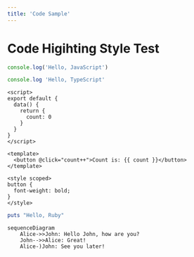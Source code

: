 ```yaml
---
title: 'Code Sample'
---
```


# Code Higihting Style Test

```javascript
console.log('Hello, JavaScript')
```

```ts
console.log 'Hello, TypeScript'
```

```vue
<script>
export default {
  data() {
    return {
      count: 0
    }
  }
}
</script>

<template>
  <button @click="count++">Count is: {{ count }}</button>
</template>

<style scoped>
button {
  font-weight: bold;
}
</style>
```

```ruby
puts "Hello, Ruby"
```

```mermaid
sequenceDiagram
    Alice->>John: Hello John, how are you?
    John-->>Alice: Great!
    Alice-)John: See you later!
```
